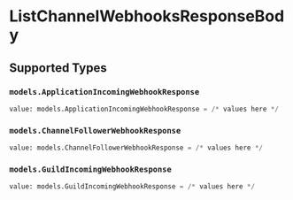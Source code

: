 # ListChannelWebhooksResponseBody


## Supported Types

### `models.ApplicationIncomingWebhookResponse`

```python
value: models.ApplicationIncomingWebhookResponse = /* values here */
```

### `models.ChannelFollowerWebhookResponse`

```python
value: models.ChannelFollowerWebhookResponse = /* values here */
```

### `models.GuildIncomingWebhookResponse`

```python
value: models.GuildIncomingWebhookResponse = /* values here */
```

